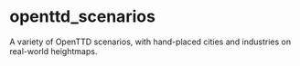 # openttd_scenarios
A variety of OpenTTD scenarios, with hand-placed cities and industries on real-world heightmaps.
